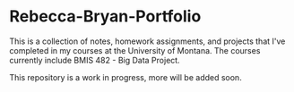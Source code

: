 # Rebecca-Bryan-Portfolio
This is a collection of notes, homework assignments, and projects that I've completed in my courses at the University of Montana. The courses currently include BMIS 482 - Big Data Project.

This repository is a work in progress, more will be added soon. 
